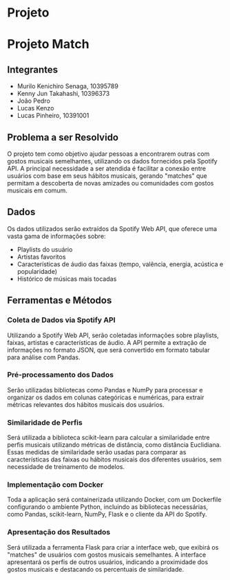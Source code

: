 # Projeto

# Projeto Match

## Integrantes
- Murilo Kenichiro Senaga, 10395789
- Kenny Jun Takahashi, 10396373
- João Pedro
- Lucas Kenzo
- Lucas Pinheiro, 10391001

## Problema a ser Resolvido
O projeto tem como objetivo ajudar pessoas a encontrarem outras com gostos musicais semelhantes, utilizando os dados fornecidos pela Spotify API. A principal necessidade a ser atendida é facilitar a conexão entre usuários com base em seus hábitos musicais, gerando "matches" que permitam a descoberta de novas amizades ou comunidades com gostos musicais em comum.

## Dados
Os dados utilizados serão extraídos da Spotify Web API, que oferece uma vasta gama de informações sobre:
- Playlists do usuário
- Artistas favoritos
- Características de áudio das faixas (tempo, valência, energia, acústica e popularidade)
- Histórico de músicas mais tocadas

## Ferramentas e Métodos

### Coleta de Dados via Spotify API
Utilizando a Spotify Web API, serão coletadas informações sobre playlists, faixas, artistas e características de áudio. A API permite a extração de informações no formato JSON, que será convertido em formato tabular para análise com Pandas.

### Pré-processamento dos Dados
Serão utilizadas bibliotecas como Pandas e NumPy para processar e organizar os dados em colunas categóricas e numéricas, para extrair métricas relevantes dos hábitos musicais dos usuários.

### Similaridade de Perfis
Será utilizada a biblioteca scikit-learn para calcular a similaridade entre perfis musicais utilizando métricas de distância, como distância Euclidiana. Essas medidas de similaridade serão usadas para comparar as características das faixas ou hábitos musicais dos diferentes usuários, sem necessidade de treinamento de modelos.

### Implementação com Docker
Toda a aplicação será containerizada utilizando Docker, com um Dockerfile configurando o ambiente Python, incluindo as bibliotecas necessárias, como Pandas, scikit-learn, NumPy, Flask e o cliente da API do Spotify.

### Apresentação dos Resultados
Será utilizada a ferramenta Flask para criar a interface web, que exibirá os "matches" de usuários com gostos musicais semelhantes. A interface apresentará os perfis de outros usuários, indicando a proximidade dos gostos musicais e destacando os percentuais de similaridade.

